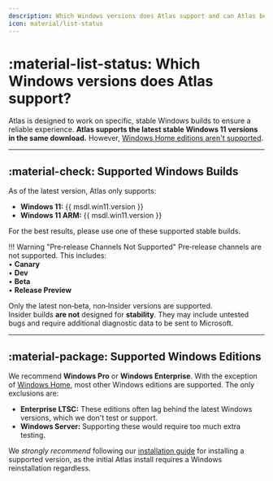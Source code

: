 ```yaml
---
description: Which Windows versions does Atlas support and can Atlas be applied on your system?
icon: material/list-status
---
```


# :material-list-status: Which Windows versions does Atlas support?

Atlas is designed to work on specific, stable Windows builds to ensure a reliable experience. **Atlas supports the latest stable Windows 11 versions in the same download.** However, [Windows Home editions aren't supported](windows-home.md).

---

## :material-check: Supported Windows Builds

As of the latest version, Atlas only supports:
  
- **Windows 11:** {{ msdl.win11.version }} 
- **Windows 11 ARM:** {{ msdl.win11.version }} 

For the best results, please use one of these supported stable builds.

!!! Warning "Pre‑release Channels Not Supported"
    Pre‑release channels are not supported. This includes:  
    • **Canary**  
    • **Dev**  
    • **Beta**  
    • **Release Preview**

Only the latest non‑beta, non‑Insider versions are supported.  
Insider builds **are not** designed for **stability**. They may include untested bugs and require additional diagnostic data to be sent to Microsoft.

---

## :material-package: Supported Windows Editions

We recommend **Windows Pro** or **Windows Enterprise**. With the exception of [Windows Home](windows-home.md), most other Windows editions are supported. The only exclusions are:

- **Enterprise LTSC:** These editions often lag behind the latest Windows versions, which we don't test or support.
- **Windows Server:** Supporting these would require too much extra testing.

We *strongly recommend* following our [installation guide](../getting-started/installation.md) for installing a supported version, as the initial Atlas install requires a Windows reinstallation regardless.
